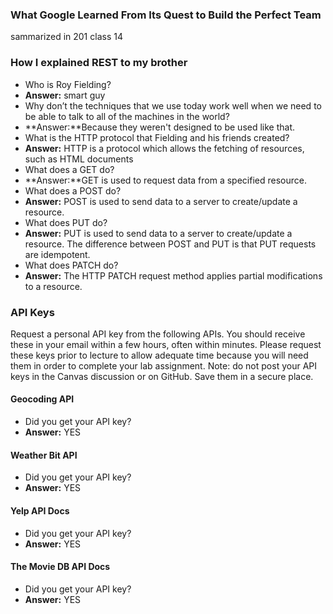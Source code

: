 
### What Google Learned From Its Quest to Build the Perfect Team
sammarized in 201 class 14
### How I explained REST to my brother
- Who is Roy Fielding?
- **Answer:** smart guy 
- Why don’t the techniques that we use today work well when we need to be able to  talk to all of the machines in the world?
- **Answer:**Because they weren't designed to be used like that.
- What is the HTTP protocol that Fielding and his friends created?
- **Answer:** HTTP is a protocol which allows the fetching of resources, such as HTML documents
- What does a GET do?
- **Answer:**GET is used to request data from a specified resource.
- What does a POST do?
- **Answer:** POST is used to send data to a server to create/update a resource.
- What does PUT do?
- **Answer:** PUT is used to send data to a server to create/update a resource.
The difference between POST and PUT is that PUT requests are idempotent.
- What does PATCH do?
- **Answer:** The HTTP PATCH request method applies partial modifications to a resource.

### API Keys
Request a personal API key from the following APIs. You should receive these in your email within a few hours, often within minutes. Please request these keys prior to lecture to allow adequate time because you will need them in order to complete your lab assignment. Note: do not post your API keys in the Canvas discussion or on GitHub. Save them in a secure place.

#### Geocoding API
- Did you get your API key?
- **Answer:** YES
#### Weather Bit API
- Did you get your API key?
- **Answer:** YES
#### Yelp API Docs
- Did you get your API key?
- **Answer:** YES
#### The Movie DB API Docs
- Did you get your API key?
- **Answer:** YES